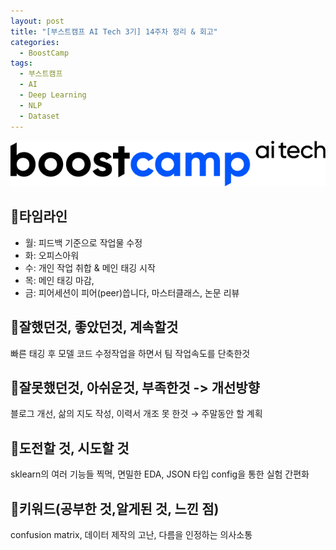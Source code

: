 ```yaml
---
layout: post
title: "[부스트캠프 AI Tech 3기] 14주차 정리 & 회고"
categories:
  - BoostCamp
tags:
  - 부스트캠프
  - AI
  - Deep Learning
  - NLP
  - Dataset
---
```

![Untitled](/assets/img/AITech로고.png)

## 🧄타임라인

- 월: 피드백 기준으로 작업물 수정
- 화: 오피스아워
- 수: 개인 작업 취합 & 메인 태깅 시작
- 목: 메인 태깅 마감,
- 금: 피어세션이 피어(peer)씁니다, 마스터클래스, 논문 리뷰

## 🧄잘했던것, 좋았던것, 계속할것

빠른 태깅 후 모델 코드 수정작업을 하면서 팀 작업속도를 단축한것

## 🧄잘못했던것, 아쉬운것, 부족한것 -> 개선방향

블로그 개선, 삶의 지도 작성, 이력서 개조 못 한것 → 주말동안 할 계획

## 🧄도전할 것, 시도할 것

sklearn의 여러 기능들 찍먹, 면밀한 EDA, JSON 타입 config을 통한 실험 간편화

## 🧄키워드(공부한 것,알게된 것, 느낀 점)

confusion matrix, 데이터 제작의 고난, 다름을 인정하는 의사소통